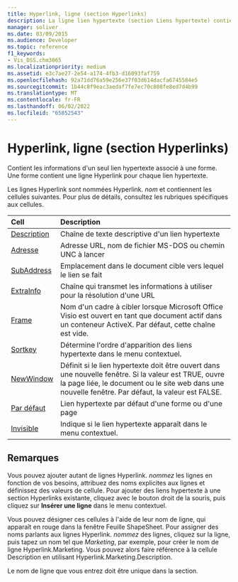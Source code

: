 ```yaml
---
title: Hyperlink, ligne (section Hyperlinks)
description: La ligne lien hypertexte (section Liens hypertexte) contient les informations d’un seul lien hypertexte associé à une forme.
manager: soliver
ms.date: 03/09/2015
ms.audience: Developer
ms.topic: reference
f1_keywords:
- Vis_DSS.chm3065
ms.localizationpriority: medium
ms.assetid: e3c7ae27-2e54-a174-4fb3-d16093faf759
ms.openlocfilehash: 92a71dd76a59e256e37f03d614dacfa6745584e5
ms.sourcegitcommit: 1b44c8f9eac3aedaf7fe7ec70c808fe8ed7d4b99
ms.translationtype: MT
ms.contentlocale: fr-FR
ms.lasthandoff: 06/02/2022
ms.locfileid: "65852543"
---
```

# <a name="hyperlink-row-hyperlinks-section"></a>Hyperlink, ligne (section Hyperlinks)

Contient les informations d'un seul lien hypertexte associé à une forme. Une forme contient une ligne Hyperlink pour chaque lien hypertexte.
  
Les lignes Hyperlink sont nommées Hyperlink. *nom*  et contiennent les cellules suivantes. Pour plus de détails, consultez les rubriques spécifiques aux cellules.
  
|**Cell**|**Description**|
|:-----|:-----|
|[Description](description-cell-hyperlinks-section.md) <br/> |Chaîne de texte descriptive d'un lien hypertexte |
|[Adresse](address-cell-hyperlinks-section.md) <br/> |Adresse URL, nom de fichier MS-DOS ou chemin UNC à lancer |
|[SubAddress](subaddress-cell-hyperlinks-section.md) <br/> |Emplacement dans le document cible vers lequel le lien se fait |
|[ExtraInfo](extrainfo-cell-hyperlinks-section.md) <br/> |Chaîne qui transmet les informations à utiliser pour la résolution d'une URL |
|[Frame](frame-cell-hyperlinks-section.md) <br/> |Nom d'un cadre à cibler lorsque Microsoft Office Visio est ouvert en tant que document actif dans un conteneur ActiveX. Par défaut, cette chaîne est vide. |
|[Sortkey](sortkey-cell-hyperlinks-section.md) <br/> |Détermine l'ordre d'apparition des liens hypertexte dans le menu contextuel. |
|[NewWindow](newwindow-cell-hyperlinks-section.md) <br/> |Définit si le lien hypertexte doit être ouvert dans une nouvelle fenêtre. Si la valeur est TRUE, ouvre la page liée, le document ou le site web dans une nouvelle fenêtre. Par défaut, la valeur est FALSE. |
|[Par défaut](default-cell-hyperlinks-section.md) <br/> |Lien hypertexte par défaut d'une forme ou d'une page |
|[Invisible](invisible-cell-hyperlinks-section.md) <br/> |Indique si le lien hypertexte apparaît dans le menu contextuel. |

## <a name="remarks"></a>Remarques

 Vous pouvez ajouter autant de lignes Hyperlink.  *nommez*  les lignes en fonction de vos besoins, attribuez des noms explicites aux lignes et définissez des valeurs de cellule. Pour ajouter des liens hypertexte à une section Hyperlinks existante, cliquez avec le bouton droit de la souris, puis cliquez sur **Insérer une ligne** dans le menu contextuel.
  
Vous pouvez désigner ces cellules à l'aide de leur nom de ligne, qui apparaît en rouge dans la fenêtre Feuille ShapeSheet. Pour assigner des noms parlants aux lignes Hyperlink. *nommez*  des lignes, cliquez sur la ligne, puis tapez un nom tel que *Marketing*, par exemple, pour créer le nom de ligne Hyperlink.Marketing. Vous pouvez alors faire référence à la cellule Description en utilisant Hyperlink.Marketing.Description.
  
Le nom de ligne que vous entrez doit être unique dans la section.
  